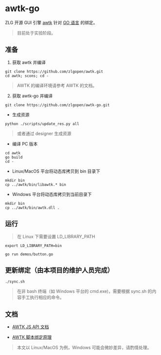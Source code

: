 # awtk-go

ZLG 开源 GUI 引擎 [awtk](https://github.com/zlgopen/awtk) 针对 [GO 语言](https://golang.org/) 的绑定。

> 目前处于实验阶段。

## 准备

1. 获取 awtk 并编译

```
git clone https://github.com/zlgopen/awtk.git
cd awtk; scons; cd -
```

> AWTK 的编译环境请参考 AWTK 的文档。

2. 获取 awtk-go 并编译

```
git clone https://github.com/zlgopen/awtk-go.git
```

* 生成资源

```
python ./scripts/update_res.py all
```

> 或者通过 designer 生成资源

* 编译 PC 版本

```
cd awtk 
go build
cd -
```

* Linux/MacOS 平台将动态库拷贝到 bin 目录下

```
mkdir bin
cp ../awtk/bin/libawtk.* bin
```

* Windows 平台将动态库拷贝到当前目录下

```
mkdir bin
cp ../awtk/bin/awtk.dll .
```

## 运行

> 在 Linux 下需要设置 LD\_LIBRARY\_PATH 

```
export LD_LIBRARY_PATH=bin
```

```
go run demos/button.go
```

## 更新绑定（由本项目的维护人员完成）

```
./sync.sh
```

> 在非 bash 终端（如 Windows 平台的 cmd.exe)，需要根据 sync.sh 的内容手工执行相应的命令。

## 文档

* [AWTK JS API 文档](https://github.com/zlgopen/awtk-binding/tree/master/docs/js)

* [AWTK 脚本绑定原理](https://github.com/zlgopen/awtk/blob/master/docs/script_binding.md)

> 本文以 Linux/MacOS 为例，Windows 可能会微妙差异，请酌情处理。

